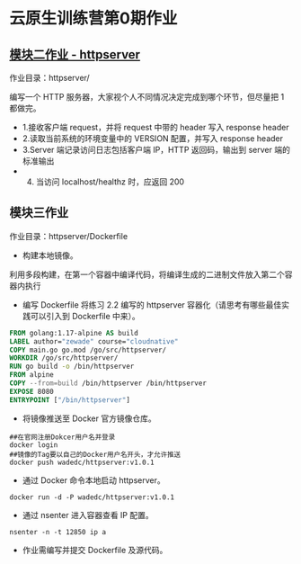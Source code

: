 # 云原生训练营第0期作业

## [模块二作业 - httpserver](httpserver)

作业目录：httpserver/

编写一个 HTTP 服务器，大家视个人不同情况决定完成到哪个环节，但尽量把 1 都做完。

* 1.接收客户端 request，并将 request 中带的 header 写入 response header
* 2.读取当前系统的环境变量中的 VERSION 配置，并写入 response header
* 3.Server 端记录访问日志包括客户端 IP，HTTP 返回码，输出到 server 端的标准输出
* 4. 当访问 localhost/healthz 时，应返回 200

## 模块三作业

作业目录：httpserver/Dockerfile

* 构建本地镜像。

利用多段构建，在第一个容器中编译代码，将编译生成的二进制文件放入第二个容器内执行

* 编写 Dockerfile 将练习 2.2 编写的 httpserver 容器化（请思考有哪些最佳实践可以引入到 Dockerfile 中来）。
```dockerfile
FROM golang:1.17-alpine AS build
LABEL author="zewade" course="cloudnative"
COPY main.go go.mod /go/src/httpserver/
WORKDIR /go/src/httpserver/
RUN go build -o /bin/httpserver
FROM alpine
COPY --from=build /bin/httpserver /bin/httpserver
EXPOSE 8080
ENTRYPOINT ["/bin/httpserver"]
```
* 将镜像推送至 Docker 官方镜像仓库。
```shell
##在官网注册Dokcer用户名并登录
docker login
##镜像的Tag要以自己的Docker用户名开头，才允许推送
docker push wadedc/httpserver:v1.0.1
```
* 通过 Docker 命令本地启动 httpserver。
```shell
docker run -d -P wadedc/httpserver:v1.0.1
```
* 通过 nsenter 进入容器查看 IP 配置。
```shell
nsenter -n -t 12850 ip a
```
* 作业需编写并提交 Dockerfile 及源代码。